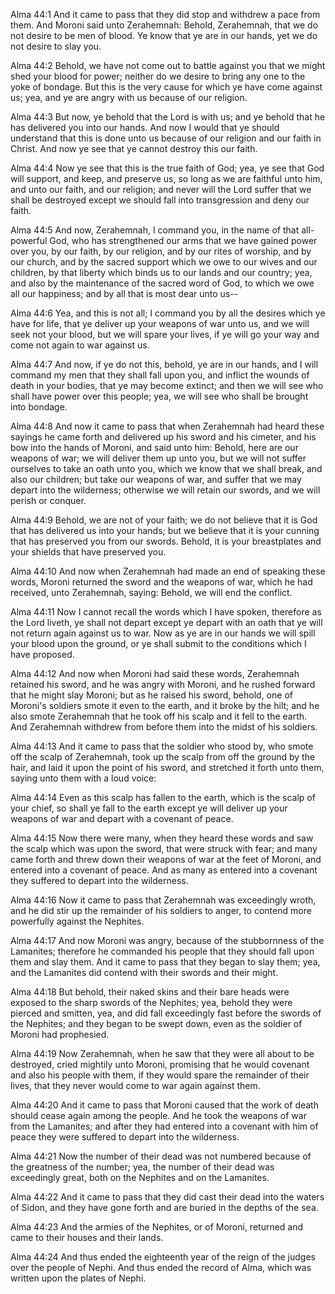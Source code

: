 Alma 44:1 And it came to pass that they did stop and withdrew a pace
from them. And Moroni said unto Zerahemnah: Behold, Zerahemnah, that we
do not desire to be men of blood. Ye know that ye are in our hands, yet
we do not desire to slay you.

Alma 44:2 Behold, we have not come out to battle against you that we
might shed your blood for power; neither do we desire to bring any one
to the yoke of bondage. But this is the very cause for which ye have
come against us; yea, and ye are angry with us because of our religion.

Alma 44:3 But now, ye behold that the Lord is with us; and ye behold
that he has delivered you into our hands. And now I would that ye should
understand that this is done unto us because of our religion and our
faith in Christ. And now ye see that ye cannot destroy this our faith.

Alma 44:4 Now ye see that this is the true faith of God; yea, ye see
that God will support, and keep, and preserve us, so long as we are
faithful unto him, and unto our faith, and our religion; and never will
the Lord suffer that we shall be destroyed except we should fall into
transgression and deny our faith.

Alma 44:5 And now, Zerahemnah, I command you, in the name of that
all-powerful God, who has strengthened our arms that we have gained
power over you, by our faith, by our religion, and by our rites of
worship, and by our church, and by the sacred support which we owe to
our wives and our children, by that liberty which binds us to our lands
and our country; yea, and also by the maintenance of the sacred word of
God, to which we owe all our happiness; and by all that is most dear
unto us--

Alma 44:6 Yea, and this is not all; I command you by all the desires
which ye have for life, that ye deliver up your weapons of war unto us,
and we will seek not your blood, but we will spare your lives, if ye
will go your way and come not again to war against us.

Alma 44:7 And now, if ye do not this, behold, ye are in our hands, and I
will command my men that they shall fall upon you, and inflict the
wounds of death in your bodies, that ye may become extinct; and then we
will see who shall have power over this people; yea, we will see who
shall be brought into bondage.

Alma 44:8 And now it came to pass that when Zerahemnah had heard these
sayings he came forth and delivered up his sword and his cimeter, and
his bow into the hands of Moroni, and said unto him: Behold, here are
our weapons of war; we will deliver them up unto you, but we will not
suffer ourselves to take an oath unto you, which we know that we shall
break, and also our children; but take our weapons of war, and suffer
that we may depart into the wilderness; otherwise we will retain our
swords, and we will perish or conquer.

Alma 44:9 Behold, we are not of your faith; we do not believe that it is
God that has delivered us into your hands; but we believe that it is
your cunning that has preserved you from our swords. Behold, it is your
breastplates and your shields that have preserved you.

Alma 44:10 And now when Zerahemnah had made an end of speaking these
words, Moroni returned the sword and the weapons of war, which he had
received, unto Zerahemnah, saying: Behold, we will end the conflict.

Alma 44:11 Now I cannot recall the words which I have spoken, therefore
as the Lord liveth, ye shall not depart except ye depart with an oath
that ye will not return again against us to war. Now as ye are in our
hands we will spill your blood upon the ground, or ye shall submit to
the conditions which I have proposed.

Alma 44:12 And now when Moroni had said these words, Zerahemnah retained
his sword, and he was angry with Moroni, and he rushed forward that he
might slay Moroni; but as he raised his sword, behold, one of Moroni's
soldiers smote it even to the earth, and it broke by the hilt; and he
also smote Zerahemnah that he took off his scalp and it fell to the
earth. And Zerahemnah withdrew from before them into the midst of his
soldiers.

Alma 44:13 And it came to pass that the soldier who stood by, who smote
off the scalp of Zerahemnah, took up the scalp from off the ground by
the hair, and laid it upon the point of his sword, and stretched it
forth unto them, saying unto them with a loud voice:

Alma 44:14 Even as this scalp has fallen to the earth, which is the
scalp of your chief, so shall ye fall to the earth except ye will
deliver up your weapons of war and depart with a covenant of peace.

Alma 44:15 Now there were many, when they heard these words and saw the
scalp which was upon the sword, that were struck with fear; and many
came forth and threw down their weapons of war at the feet of Moroni,
and entered into a covenant of peace. And as many as entered into a
covenant they suffered to depart into the wilderness.

Alma 44:16 Now it came to pass that Zerahemnah was exceedingly wroth,
and he did stir up the remainder of his soldiers to anger, to contend
more powerfully against the Nephites.

Alma 44:17 And now Moroni was angry, because of the stubbornness of the
Lamanites; therefore he commanded his people that they should fall upon
them and slay them. And it came to pass that they began to slay them;
yea, and the Lamanites did contend with their swords and their might.

Alma 44:18 But behold, their naked skins and their bare heads were
exposed to the sharp swords of the Nephites; yea, behold they were
pierced and smitten, yea, and did fall exceedingly fast before the
swords of the Nephites; and they began to be swept down, even as the
soldier of Moroni had prophesied.

Alma 44:19 Now Zerahemnah, when he saw that they were all about to be
destroyed, cried mightily unto Moroni, promising that he would covenant
and also his people with them, if they would spare the remainder of
their lives, that they never would come to war again against them.

Alma 44:20 And it came to pass that Moroni caused that the work of death
should cease again among the people. And he took the weapons of war from
the Lamanites; and after they had entered into a covenant with him of
peace they were suffered to depart into the wilderness.

Alma 44:21 Now the number of their dead was not numbered because of the
greatness of the number; yea, the number of their dead was exceedingly
great, both on the Nephites and on the Lamanites.

Alma 44:22 And it came to pass that they did cast their dead into the
waters of Sidon, and they have gone forth and are buried in the depths
of the sea.

Alma 44:23 And the armies of the Nephites, or of Moroni, returned and
came to their houses and their lands.

Alma 44:24 And thus ended the eighteenth year of the reign of the judges
over the people of Nephi. And thus ended the record of Alma, which was
written upon the plates of Nephi.
